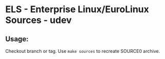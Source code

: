 # ELS - Enterprise Linux/EuroLinux Sources - udev
 
## Usage:
  Checkout branch or tag. Use `make sources` to recreate  SOURCE0 archive.
